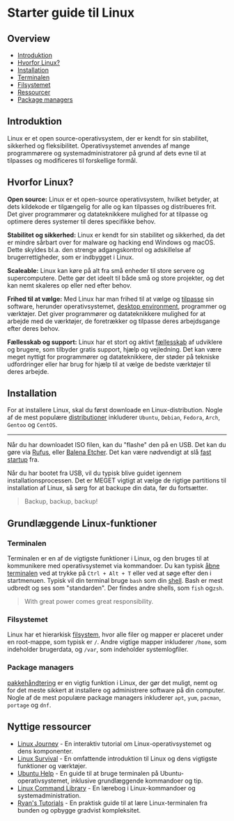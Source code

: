 # Starter guide til Linux

## Overview

- [Introduktion](#introduktion)
- [Hvorfor Linux?](#hvorfor-linux)
- [Installation](#installation)
- [Terminalen](#terminalen)
- [Filsystemet](#filsystemet)
- [Ressourcer](#nyttige-ressourcer)
- [Package managers](#package-managers)

## Introduktion

Linux er et open source-operativsystem, der er kendt for sin stabilitet,
sikkerhed og fleksibilitet. Operativsystemet anvendes af mange programmørere og
systemadministratorer på grund af dets evne til at tilpasses og modificeres til
forskellige formål.

## Hvorfor Linux?

**Open source:** Linux er et open-source operativsystem, hvilket betyder, at
dets kildekode er tilgængelig for alle og kan tilpasses og distribueres frit.
Det giver programmører og datateknikkere mulighed for at tilpasse og optimere
deres systemer til deres specifikke behov.

**Stabilitet og sikkerhed:** Linux er kendt for sin stabilitet og sikkerhed, da
det er mindre sårbart over for malware og hacking end Windows og macOS. Dette
skyldes bl.a. den strenge adgangskontrol og adskillelse af brugerrettigheder,
som er indbygget i Linux.

**Scaleable:** Linux kan køre på alt fra små enheder til store servere og
supercomputere. Dette gør det ideelt til både små og store projekter, og det
kan nemt skaleres op eller ned efter behov.

**Frihed til at vælge:** Med Linux har man frihed til at vælge og
[tilpasse](https://www.reddit.com/r/unixporn/) sin software, herunder
operativsystemet, [desktop
environment](https://wiki.gentoo.org/wiki/Desktop_environment), programmer og
værktøjer. Det giver programmører og datateknikkere mulighed for at arbejde med
de værktøjer, de foretrækker og tilpasse deres arbejdsgange efter deres behov.

**Fællesskab og support:** Linux har et stort og aktivt
[fællesskab](https://www.reddit.com/r/linux/) af udviklere og brugere, som
tilbyder gratis support, hjælp og vejledning. Det kan være meget nyttigt for
programmører og datateknikkere, der støder på tekniske udfordringer eller har
brug for hjælp til at vælge de bedste værktøjer til deres arbejde.

## Installation

For at installere Linux, skal du først downloade en Linux-distribution. Nogle af de mest populære [distributioner](https://distrowatch.com/) inkluderer `Ubuntu`, `Debian`, `Fedora`, `Arch`, `Gentoo` og `CentOS`.

---

Når du har downloadet ISO filen, kan du "flashe" den på en USB. Det kan du gøre via [Rufus](https://rufus.ie/en/), eller [Balena Etcher](https://www.balena.io/etcher). Det kan være nødvendigt at slå [fast startup](https://help.uaudio.com/hc/en-us/articles/213195423-How-To-Disable-Fast-Startup-in-Windows-10) fra.

Når du har bootet fra USB, vil du typisk blive guidet igennem installationsprocessen. Det er MEGET vigtigt at vælge de rigtige partitions til installation af Linux, så sørg for at backupe din data, før du fortsætter.

> Backup, backup, backup!

## Grundlæggende Linux-funktioner

### Terminalen

Terminalen er en af de vigtigste funktioner i Linux, og den bruges til at kommunikere med operativsystemet via kommandoer. Du kan typisk [åbne terminalen](https://www.makeuseof.com/how-to-open-terminal-in-linux/) ved at trykke på `Ctrl + Alt + T` eller ved at søge efter den i startmenuen.
Typisk vil din terminal bruge `bash` som din [shell](https://www.gnu.org/software/bash/manual/html_node/What-is-a-shell_003f.html). Bash er mest udbredt og ses som "standarden". Der findes andre shells, som `fish` og`zsh`.

> With great power comes great responsibility.

### Filsystemet

Linux har et hierarkisk [filsystem](https://access.redhat.com/documentation/en-us/red_hat_enterprise_linux/4/html/reference_guide/s1-filesystem-fhs), hvor alle filer og mapper er placeret under en root-mappe, som typisk er `/`. Andre vigtige mapper inkluderer `/home`, som indeholder brugerdata, og `/var`, som indeholder systemlogfiler.

### Package managers

[pakkehåndtering](https://itsfoss.com/package-manager/) er en vigtig funktion i Linux, der gør det muligt, nemt og for det meste sikkert  at installere og administrere software på din computer. Nogle af de mest populære package managers inkluderer `apt`, `yum`, `pacman`, `portage` og `dnf`.

## Nyttige ressourcer

- [Linux Journey](https://linuxjourney.com/) - En interaktiv tutorial om Linux-operativsystemet og dens komponenter.
- [Linux Survival](https://linuxsurvival.com/linux-tutorial-introduction/) - En omfattende introduktion til Linux og dens vigtigste funktioner og værktøjer.
- [Ubuntu Help](https://help.ubuntu.com/community/UsingTheTerminal) - En guide til at bruge terminalen på Ubuntu-operativsystemet, inklusive grundlæggende kommandoer og tip.
- [Linux Command Library](https://lym.readthedocs.io/en/latest/) - En lærebog i Linux-kommandoer og systemadministration.
- [Ryan's Tutorials](https://ryanstutorials.net/linuxtutorial/) - En praktisk guide til at lære Linux-terminalen fra bunden og opbygge gradvist kompleksitet.

